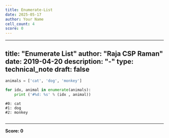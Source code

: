 ```yaml
---
title: Enumerate-List
date: 2025-05-17
author: Your Name
cell_count: 4
score: 0
---
```


---
title: "Enumerate List"
author: "Raja CSP Raman"
date: 2019-04-20
description: "-"
type: technical_note
draft: false
---

```python
animals = ['cat', 'dog', 'monkey']
```


```python
for idx, animal in enumerate(animals):
    print ('#%d: %s' % (idx , animal))
```

    #0: cat
    #1: dog
    #2: monkey



```python

```


---
**Score: 0**